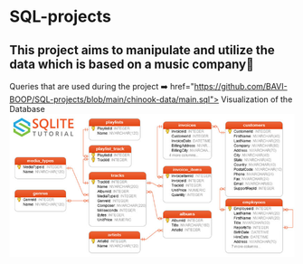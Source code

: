 # SQL-projects
## This project aims to manipulate and utilize the data which is based on a music company🎵
Queries that are used during the project ➡️ href="https://github.com/BAVI-BOOP/SQL-projects/blob/main/chinook-data/main.sql"></a>
Visualization of the Database
<img src='chinook-data/database.jpg' />
